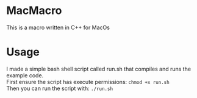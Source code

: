 # MacMacro

This is a macro written in C++ for MacOs

# Usage

I made a simple bash shell script called run.sh that compiles and runs the example code. <br />
First ensure the script has execute permissions: ` chmod +x run.sh ` <br />
Then you can run the script with: ` ./run.sh ` <br />
